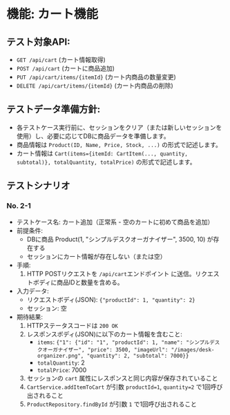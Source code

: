 # 機能: カート機能

## テスト対象API:

- `GET /api/cart` (カート情報取得)
- `POST /api/cart` (カートに商品追加)
- `PUT /api/cart/items/{itemId}` (カート内商品の数量変更)
- `DELETE /api/cart/items/{itemId}` (カート内商品の削除)

## テストデータ準備方針:

- 各テストケース実行前に、セッションをクリア（または新しいセッションを使用）し、必要に応じてDBに商品データを準備します。
- 商品情報は `Product(ID, Name, Price, Stock, ...)` の形式で記述します。
- カート情報は `Cart(items={itemId: CartItem(..., quantity, subtotal)}, totalQuantity, totalPrice)` の形式で記述します。

## テストシナリオ



### No. 2-1

- テストケース名: カート追加（正常系 - 空のカートに初めて商品を追加）  
- 前提条件:  
  - DBに商品 Product(1, "シンプルデスクオーガナイザー", 3500, 10) が存在する  
  - セッションにカート情報が存在しない（または空）  
- 手順:  
  1. HTTP POSTリクエストを `/api/cart`エンドポイント に送信。リクエストボディに商品IDと数量を含める。  
- 入力データ:  
  - リクエストボディ(JSON): `{"productId": 1, "quantity": 2}`  
  - セッション: 空  
- 期待結果:  
  1. HTTPステータスコードは `200 OK`  
  2. レスポンスボディ(JSON)に以下のカート情報を含むこと:  
     - `items`: `{"1": {"id": "1", "productId": 1, "name": "シンプルデスクオーガナイザー", "price": 3500, "imageUrl": "/images/desk-organizer.png", "quantity": 2, "subtotal": 7000}}`  
     - `totalQuantity`: 2  
     - `totalPrice`: 7000  
  3. セッションの `cart` 属性にレスポンスと同じ内容が保存されていること  
  4. `CartService.addItemToCart` が引数 `productId=1`, `quantity=2` で1回呼び出されること  
  5. `ProductRepository.findById` が引数 `1` で1回呼び出されること  






















